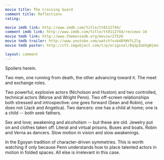 ```yaml
---
movie title: The Crossing Guard
comment title: Reflections
rating: 

movie imdb link: http://www.imdb.com/title/tt0112744/
comment imdb link: http://www.imdb.com/title/tt0112744/reviews-16
movie tmdb link: http://www.themoviedb.org/movie/27526
movie tmdb trailer: http://www.youtube.com/watch?v=b48YWVfL2lg
movie tmdb poster: http://cf2.imgobject.com/t/p/original/8q1p1Um5gWjmn3A3S7n8rukfn8c.jpg

layout: comment
---
```


Spoilers herein.

Two men, one running from death, the other advancing toward it. The meet and exchange roles.

Two powerful, explosive actors (Nicholson and Huston) and two controlled, technical actors (Morse and Wright Penn). Two off-screen relationships both stressed and introspective: one goes forward (Sean and Robin), one does not (Jack and Angelica). Two dancers: one has a child at home; one is a child -- both seek fathers.

Sex and love; awakening and alcoholism -- but these are old. Jewelry put on and clothes taken off. Literal and virtual prisons. Buses and boats. Robin and Verna as dancers. Slow motion in vision and slow awakenings.

In the Egoyan tradition of character-driven symmetries. This is worth watching if only because Penn understands how to place talented actors in motion in folded spaces. All else is irrelevant in this case.